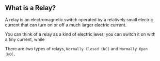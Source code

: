 ## What is a Relay?

A relay is an electromagnetic switch operated by a relatively small electric current that can turn on or off a much larger electric current. 

You can think of a relay as a kind of electric lever; you can switch it on with a tiny current, while 

There are two types of relays, `Normally Closed (NC)` and `Normally Open (NO)`. 